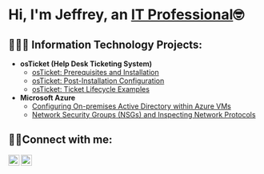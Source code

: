 <h1>Hi, I'm Jeffrey, an <a href="https://linkedin.com/in/jeffrey2snow">IT Professional</a>🤓</h1>

<h2>🧑🏾‍💻 Information Technology Projects:</h2>

- <b>osTicket (Help Desk Ticketing System)</b>
  - [osTicket: Prerequisites and Installation](https://github.com/jeffreysnowcc/osticket-prereqs)
  - [osTicket: Post-Installation Configuration](https://github.com/jeffreysnowcc/post-install-config)
  - [osTicket: Ticket Lifecycle Examples](https://github.com/jeffreysnowcc/ticket-lifecycle)
- <b>Microsoft Azure</b>
  - [Configuring On-premises Active Directory within Azure VMs](https://github.com/jeffreysnowcc/configure-ad)
  - [Network Security Groups (NSGs) and Inspecting Network Protocols](https://github.com/jeffreysnowcc/azure-network-protocols)

<h2>🤳🏾Connect with me:</h2>


[<img align="left" alt="Josh | LinkedIn" width="22px" src="https://cdn.jsdelivr.net/npm/simple-icons@v3/icons/linkedin.svg" />][linkedin]
[<img align="left" alt="Josh | Instagram" width="22px" src="https://cdn.jsdelivr.net/npm/simple-icons@v3/icons/instagram.svg" />][instagram]


[instagram]: https://www.instagram.com/snowy_1of1/
[linkedin]: https://linkedin.com/in/jeffrey2snow

